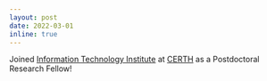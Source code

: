 ```yaml
---
layout: post
date: 2022-03-01
inline: true
---
```


Joined [Information Technology Institute](https://www.iti.gr/iti/index.html) at [CERTH](https://www.certh.gr/) as a Postdoctoral Research Fellow! 